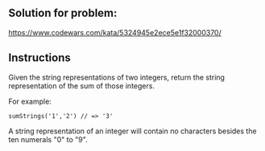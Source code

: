 ## Solution for problem:

https://www.codewars.com/kata/5324945e2ece5e1f32000370/

## Instructions

Given the string representations of two integers, 
return the string representation of the sum of those integers.

For example:

```
sumStrings('1','2') // => '3'
```
A string representation of an integer will contain 
no characters besides the ten numerals "0" to "9".